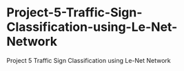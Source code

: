# Project-5-Traffic-Sign-Classification-using-Le-Net-Network
Project 5 Traffic Sign Classification using Le-Net Network
